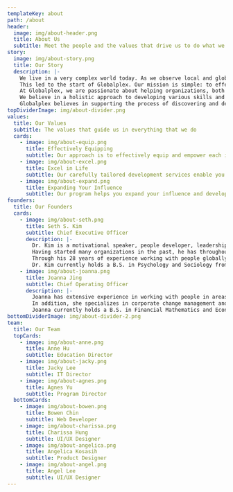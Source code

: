 ```yaml
---
templateKey: about
path: /about
header:
  image: img/about-header.png
  title: About Us
  subtitle: Meet the people and the values that drive us to do what we do
story:
  image: img/about-story.png
  title: Our Story
  description: |-
    We live in a very complex world today. As we observe local and global events, we are on the precipice of challenging times. With various adversities and obstacles, we are in the midst of some enormous and unimagined opportunities.
    This led to the start of Globalplex. Our mission is simple: to effectively equip people to excel in life and expand their influence. The professional workplace sector today requires higher quality training for organizations and their teams. To engage in today’s world markets and environments, we cannot rely on archaic methods of the past. There needs to be new and effective aptitudes and competencies, along with some of the classic skillsets, to prepare people to make a difference in the markets and to adapt to a changing world. Organizations and corporations cannot ignore the increasing need for better training, coaching, and mentoring or it will lose its competitive edge.
    At Globalplex, we are passionate about helping organizations, both on a personal and corporate level, reach their goals and make a significant impact in the world. Many organizations and corporations need help with their recent hires, whether it’s recent university graduates or people who are new to the workforce. Globalplex’s training can assist and augment the organization’s values to achieve their objectives.
    We believe in a holistic approach to developing various skills and practices which will benefit your desired aspirations. The training consists of soft skills, technical skills, and personal skills, which will help you to reach your full potential and maximize what you were destined to do. We can accomplish this by in-person and on-site training, as well as consultations required by individuals or organizations.
    Globalplex believes in supporting the process of discovering and developing people’s potential. We extensively examine the most effective way to produce the desired results. We are flexible and seek to advance the success of our clients until they are satisfied and see a difference in their expected outcome and progress. We are here to help you.
topDividerImage: img/about-divider.png
values:
  title: Our Values
  subtitle: The values that guide us in everything that we do
  cards:
    - image: img/about-equip.png
      title: Effectively Equipping
      subtitle: Our approach is to effectively equip and empower each individual through personal coaching, consistent consultation, and goal-setting accountability
    - image: img/about-excel.png
      title: Excel in Life
      subtitle: Our carefully tailored development services enable you to reach your full potential and help you achieve greater performance and results
    - image: img/about-expand.png
      title: Expanding Your Influence
      subtitle: Our program helps you expand your influence and develop life-long impact within your organization
founders:
  title: Our Founders
  cards:
    - image: img/about-seth.png
      title: Seth S. Kim
      subtitle: Chief Executive Officer
      description: |-
        Dr. Kim is a motivational speaker, people developer, leadership educator, and organizational entrepreneur. He loves to help people engineer a vision for their lives so they can make an impact in their sphere of influence.
        Having started many organizations in the past, he has throughout the years served on various executive boards and continues to hold several key leadership roles. He is passionate about helping others to lead, guide, and expand their organizational impact and influence.
        Through his 28 years of experience working with people globally, he has conducted training programs for organizations extending to over 30 nations, training and equipping people to live life with purpose, destiny, and influence.
        Dr. Kim currently holds a B.S. in Psychology and Sociology from the University of Illinois Urbana-Champaign, an M.A. from Trinity International University, and a D.Min from Gordon Conwell Theological Seminary.
    - image: img/about-joanna.png
      title: Joanna Jing
      subtitle: Chief Operating Officer
      description: |-
        Joanna has extensive experience in working with people in areas of character development, leadership training, and professionalism. She has mentored hundreds of university students and young adults over the past six years.
        In addition, she specializes in corporate change management and efficiency transformation. Her experience spans over several corporations such as EY, Citibank, and MetLife.
        Joanna currently holds a B.S. in Financial Mathematics and Economics from the University of Michigan and an M.Sc. in Operational Research from The Polytechnic University of Hong Kong.
bottomDividerImage: img/about-divider-2.png
team:
  title: Our Team
  topCards:
    - image: img/about-anne.png
      title: Anne Hu
      subtitle: Education Director
    - image: img/about-jacky.png
      title: Jacky Lee
      subtitle: IT Director
    - image: img/about-agnes.png
      title: Agnes Yu
      subtitle: Program Director
  bottomCards:
    - image: img/about-bowen.png
      title: Bowen Chin
      subtitle: Web Developer
    - image: img/about-charissa.png
      title: Charissa Hung
      subtitle: UI/UX Designer
    - image: img/about-angelica.png
      title: Angelica Kosasih
      subtitle: Product Designer
    - image: img/about-angel.png
      title: Angel Lee
      subtitle: UI/UX Designer
---
```

